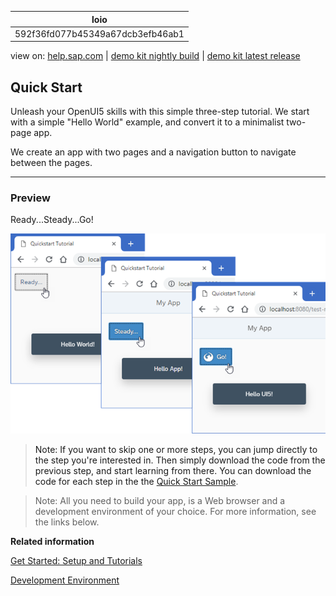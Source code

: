 | loio |
| -----|
| 592f36fd077b45349a67dcb3efb46ab1 |

<div id="loio">

view on: [help.sap.com](https://help.sap.com/viewer/DRAFT/3237636b137e43519a20ad5513c49ccb/latest/en-US/592f36fd077b45349a67dcb3efb46ab1.html) | [demo kit nightly build](https://openui5nightly.hana.ondemand.com/#/topic/592f36fd077b45349a67dcb3efb46ab1) | [demo kit latest release](https://openui5.hana.ondemand.com/#/topic/592f36fd077b45349a67dcb3efb46ab1)</div>
<!-- loio592f36fd077b45349a67dcb3efb46ab1 -->

## Quick Start

Unleash your OpenUI5 skills with this simple three-step tutorial. We start with a simple "Hello World" example, and convert it to a minimalist two-page app.

We create an app with two pages and a navigation button to navigate between the pages.

***

### Preview

  
  
Ready...Steady...Go!<a name="loio592f36fd077b45349a67dcb3efb46ab1__fig_vf2_vfl_4s"/>

 ![](loio443918d392b94ec58e0f84df6ec54d46_LowRes.png "Ready...Steady...Go!") 

> Note:
> If you want to skip one or more steps, you can jump directly to the step you're interested in. Then simply download the code from the previous step, and start learning from there. You can download the code for each step in the the [Quick Start Sample](https://openui5.hana.ondemand.com/#/entity/sap.m.tutorial.quickstart). 
> 
> 

> Note:
> All you need to build your app, is a Web browser and a development environment of your choice. For more information, see the links below.
> 
> 

**Related information**  


[Get Started: Setup and Tutorials](Get_Started_Setup_and_Tutorials_8b49fc1.md)

[Development Environment](Development_Environment_7bb04e0.md)

